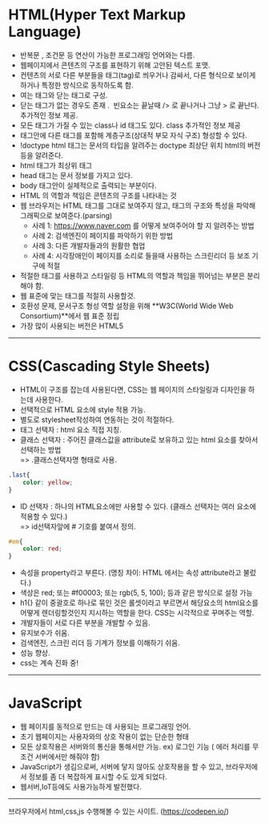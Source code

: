 # HTML(Hyper Text Markup Language)
- 반복문 , 조건문 등 연산이 가능한 프로그래밍 언어와는 다름.
- 웹페이지에서 콘텐츠의 구조를 표현하기 위해 고안된 텍스트 포맷.
- 컨텐츠의 서로 다른 부분들을 태그(tag)로 씌우거나 감싸서, 다른 형식으로 보이게 하거나 특정한 방식으로 동작하도록 함.
- 여는 태그와 닫는 태그로 구성.
- 닫는 태그가 없는 경우도 존재 . <img> 빈요소는 끝날때 /> 로 끝나거나 그냥 > 로 끝난다. 추가적인 정보 제공.
- 모든 태그가 가질 수 있는 class나 id 태그도 있다. class 추가적인 정보 제공
- 태그안에 다른 태그를 포함해 계층구조(상대적 부모 자식 구조) 형성할 수 있다.
- !doctype html 태그는 문서의 타입을 알려주는 doctype 최상단 위치 html의 버전 등을 알려준다.
- html 태그가 최상위 태그 
- head 태그는 문서 정보를 가지고 있다.
- body 태그안이 실제적으로 출력되는 부분이다.
- HTML 의 역할과 책임은 콘텐츠의 구조를 나타내는 것
- 웹 브라우저는 HTML 태그를 그대로 보여주지 않고, 태그의 구조와 특성을 파악해 그래픽으로 보여준다.(parsing)
    * 사례 1: https://www.naver.com 를 어떻게 보여주어야 할 지 알려주는 방법
    * 사례 2: 검색엔진이 페이지를 파악하기 위한 방법
    * 사례 3: 다른 개발자들과의 원활한 협업
    * 사례 4: 시각장애인이 페이지를 소리로 들을때 사용하는 스크린리더 등 보조 기구에 적절
- 적절한 태그를 사용하고 스타일링 등 HTML의 역할과 책임을 뛰어넘는 부분은 분리해야 함. 
- 웹 표준에 맞는 태그를 적절히 사용할것.
- 호환성 문제, 문서구조 형성 역할 설정을 위해 **W3C(World Wide Web Consortium)**에서 웹 표준 정립
- 가장 많이 사용되는 버전은 HTML5

---
# CSS(Cascading Style Sheets)

- HTML이 구조를 잡는데 사용된다면, CSS는 웹 페이지의 스타일링과 디자인을 하는데 사용한다.
- 선택적으로 HTML 요소에 style 적용 가능.
- 별도로 stylesheet작성하여 연동하는 것이 적절하다.
- 태그 선택자   : html 요소 직접 지칭.
- 클래스 선택자 : 주어진 클래스값을 attribute로 보유하고 있는 html 요소를 찾아서 선택하는 방법 <br> =>  .클래스선택자명 형태로 사용.
```CSS
.last{
    color: yellow;
}
```
- ID 선택자 : 하나의 HTML요소에만 사용할 수 있다. (클래스 선택자는 여러 요소에 적용할 수 있다.) <br>=>  id선택자앞에 # 기호를 붙여서 정의.
```CSS
#em{
    color: red;
}
```
- 속성을 property라고 부른다. (명칭 차이: HTML 에서는 속성 attribute라고 불렀다.)
- 색상은 red; 또는 #f00003; 또는 rgb(5, 5, 100); 등과 같은 방식으로 설정 가능
- h1{} 같이 중괄호로 하나로 묶인 것은 롤셋이라고 부르면서 해당요소의 html요소를 어떻게 렌더링할것인지 지시하는 역할을 한다.
CSS는 시각적으로 꾸며주는 역할.
- 개발자들이 서로 다른 부분을 개발할 수 있음.
- 유지보수가 쉬움.
- 검색엔진, 스크린 리더 등 기계가 정보를 이해하기 쉬움.
- 성능 향상.
- css는 계속 진화 중!


---
# JavaScript
- 웹 페이지를 동적으로 만드는 데 사용되는 프로그래밍 언어.
- 초기 웹페이지는 사용자와의 상호 작용이 없는 단순한 형태
- 모든 상호작용은 서버와의 통신을 통해서만 가능.
    ex) 로그인 기능 ( 에러 처리를 무조건 서버에서만 해줘야 함)
- JavaScript가 생김으로써, 서버에 닿지 않아도 상호작용을 할 수 있고, 브라우저에서 정보를 좀 더 복잡하게 표시할 수도 있게 되었다.
- 웹서버,IoT등에도 사용가능하게 발전했다.

---
브라우저에서 html,css,js 수행해볼 수 있는 사이트. 
(https://codepen.io/)
